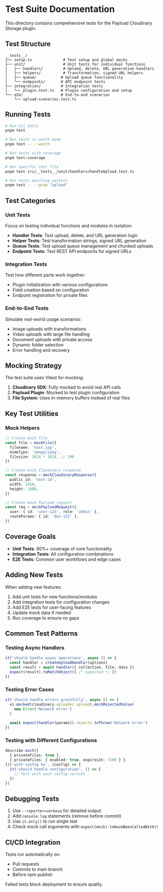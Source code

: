 # Test Suite Documentation

This directory contains comprehensive tests for the Payload Cloudinary Storage plugin.

## Test Structure

```
__tests__/
├── setup.ts              # Test setup and global mocks
├── unit/                 # Unit tests for individual functions
│   ├── handlers/         # Upload, delete, URL generation handlers
│   ├── helpers/          # Transformation, signed URL helpers
│   ├── queue/           # Upload queue functionality
│   └── endpoints/       # API endpoint tests
├── integration/         # Integration tests
│   └── plugin.test.ts   # Plugin configuration and setup
└── e2e/                 # End-to-end scenarios
    └── upload-scenarios.test.ts
```

## Running Tests

```bash
# Run all tests
pnpm test

# Run tests in watch mode
pnpm test -- --watch

# Run tests with coverage
pnpm test:coverage

# Run specific test file
pnpm test src/__tests__/unit/handlers/handleUpload.test.ts

# Run tests matching pattern
pnpm test -- --grep "upload"
```

## Test Categories

### Unit Tests

Focus on testing individual functions and modules in isolation:

- **Handler Tests**: Test upload, delete, and URL generation logic
- **Helper Tests**: Test transformation strings, signed URL generation
- **Queue Tests**: Test upload queue management and chunked uploads
- **Endpoint Tests**: Test REST API endpoints for signed URLs

### Integration Tests

Test how different parts work together:

- Plugin initialization with various configurations
- Field creation based on configuration
- Endpoint registration for private files

### End-to-End Tests

Simulate real-world usage scenarios:

- Image uploads with transformations
- Video uploads with large file handling
- Document uploads with private access
- Dynamic folder selection
- Error handling and recovery

## Mocking Strategy

The test suite uses Vitest for mocking:

1. **Cloudinary SDK**: Fully mocked to avoid real API calls
2. **Payload Plugin**: Mocked to test plugin configuration
3. **File System**: Uses in-memory buffers instead of real files

## Key Test Utilities

### Mock Helpers

```typescript
// Create mock file
const file = mockFile({
  filename: 'test.jpg',
  mimeType: 'image/jpeg',
  filesize: 1024 * 1024, // 1MB
})

// Create mock Cloudinary response
const response = mockCloudinaryResponse({
  public_id: 'test-id',
  width: 1920,
  height: 1080,
})

// Create mock Payload request
const req = mockPayloadRequest({
  user: { id: 'user-123', role: 'admin' },
  routeParams: { id: 'doc-123' },
})
```

## Coverage Goals

- **Unit Tests**: 90%+ coverage of core functionality
- **Integration Tests**: All configuration combinations
- **E2E Tests**: Common user workflows and edge cases

## Adding New Tests

When adding new features:

1. Add unit tests for new functions/modules
2. Add integration tests for configuration changes
3. Add E2E tests for user-facing features
4. Update mock data if needed
5. Run coverage to ensure no gaps

## Common Test Patterns

### Testing Async Handlers

```typescript
it('should handle async operations', async () => {
  const handler = createUploadHandler(options)
  const result = await handler({ collection, file, data })
  expect(result).toMatchObject({ /* expected */ })
})
```

### Testing Error Cases

```typescript
it('should handle errors gracefully', async () => {
  vi.mocked(cloudinary.uploader.upload).mockRejectedValue(
    new Error('Network error')
  )
  
  await expect(handler(params)).rejects.toThrow('Network error')
})
```

### Testing with Different Configurations

```typescript
describe.each([
  { privateFiles: true },
  { privateFiles: { enabled: true, expiresIn: 7200 } },
])('with config %o', (config) => {
  it('should handle configuration', () => {
    // Test with each config variant
  })
})
```

## Debugging Tests

1. Use `--reporter=verbose` for detailed output
2. Add `console.log` statements (remove before commit)
3. Use `it.only()` to run single test
4. Check mock call arguments with `expect(mock).toHaveBeenCalledWith()`

## CI/CD Integration

Tests run automatically on:
- Pull requests
- Commits to main branch
- Before npm publish

Failed tests block deployment to ensure quality.